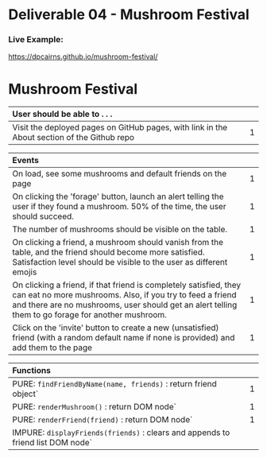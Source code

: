 # Deliverable 04 - Mushroom Festival

### Live Example:
https://dpcairns.github.io/mushroom-festival/

# Mushroom Festival

| User should be able to . . .                                                         |             |
| :----------------------------------------------------------------------------------- | ----------: |
| Visit the deployed pages on GitHub pages, with link in the About section of the Github repo|     1 |

| Events                                                                                |             |
| :----------------------------------------------------------------------------------- | ----------: |
| On load, see some mushrooms and default friends on the page                                |        1 |
| On clicking the 'forage' button, launch an alert telling the user if they found a mushroom. 50% of the time, the user should succeed.  | 1 |
| The number of mushrooms should be visible on the table.                                      |        1 |
| On clicking a friend, a mushroom should vanish from the table, and the friend should become more satisfied. Satisfaction level should be visible to the user as different emojis |     1 |
| On clicking a friend, if that friend is completely satisfied, they can eat no more mushrooms. Also, if you try to feed a friend and there are no mushrooms, user should get an alert telling them to go forage for another mushroom. |1|
| Click on the 'invite' button to create a new (unsatisfied) friend (with a random default name if none is provided) and add them to the page | 1 |

| Functions                                                                                |             |
| :----------------------------------------------------------------------------------- | ----------: |
| PURE: `findFriendByName(name, friends)` : return friend object` |1|
| PURE: `renderMushroom()` : return DOM node` |1|
| PURE: `renderFriend(friend)` : return DOM node` |1|
| IMPURE: `displayFriends(friends)` : clears and appends to friend list DOM node`
